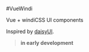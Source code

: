 #VueWindi

Vue + windiCSS UI components  

Inspired by [daisyUI](https://github.com/saadeghi/daisyui).

> **in early development** 



